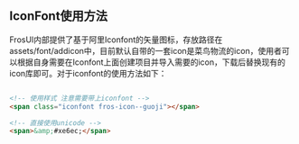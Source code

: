 ## IconFont使用方法

FrosUI内部提供了基于阿里Iconfont的矢量图标，存放路径在assets/font/addicon中，目前默认自带的一套icon是菜鸟物流的icon，使用者可以根据自身需要在Iconfont上面创建项目并导入需要的icon，下载后替换现有的icon库即可。对于iconfont的使用方法如下：

```html

<!-- 使用样式 注意需要带上iconfont -->
<span class="iconfont fros-icon--guoji"></span>

<!-- 直接使用unicode -->
<span>&amp;#xe6ec;</span>

```
